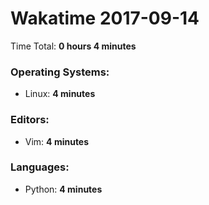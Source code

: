 # Wakatime 2017-09-14

Time Total: **0 hours 4 minutes**

### Operating Systems:
- Linux: **4 minutes** 

### Editors:
- Vim: **4 minutes** 

### Languages:
- Python: **4 minutes** 

